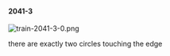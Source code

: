 #### 2041-3
![train-2041-3-0.png](https://github.com/lil-lab/nlvr/raw/master/nlvr/train/images/79/train-2041-3-0.png "train-2041-3-0.png")

there are exactly two circles touching the edge